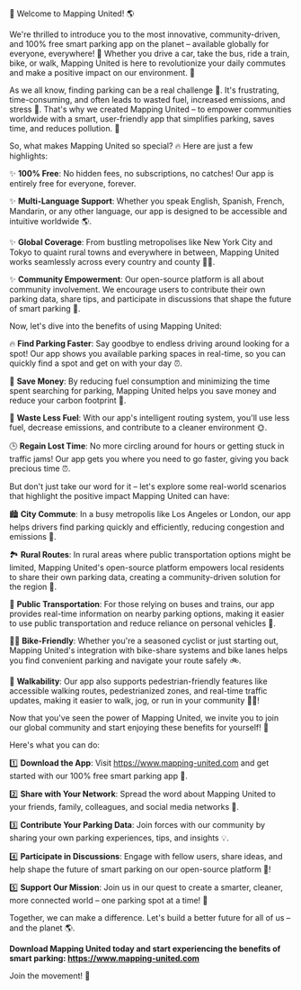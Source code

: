 🎉 Welcome to Mapping United! 🌎

We're thrilled to introduce you to the most innovative, community-driven, and 100% free smart parking app on the planet – available globally for everyone, everywhere! 🌟 Whether you drive a car, take the bus, ride a train, bike, or walk, Mapping United is here to revolutionize your daily commutes and make a positive impact on our environment. 🌱

As we all know, finding parking can be a real challenge 💪. It's frustrating, time-consuming, and often leads to wasted fuel, increased emissions, and stress 🚗. That's why we created Mapping United – to empower communities worldwide with a smart, user-friendly app that simplifies parking, saves time, and reduces pollution. 🌟

So, what makes Mapping United so special? 🔥 Here are just a few highlights:

✨ **100% Free**: No hidden fees, no subscriptions, no catches! Our app is entirely free for everyone, forever.

✨ **Multi-Language Support**: Whether you speak English, Spanish, French, Mandarin, or any other language, our app is designed to be accessible and intuitive worldwide 🌎.

✨ **Global Coverage**: From bustling metropolises like New York City and Tokyo to quaint rural towns and everywhere in between, Mapping United works seamlessly across every country and county 🏃‍♀️.

✨ **Community Empowerment**: Our open-source platform is all about community involvement. We encourage users to contribute their own parking data, share tips, and participate in discussions that shape the future of smart parking 🤝.

Now, let's dive into the benefits of using Mapping United:

🔥 **Find Parking Faster**: Say goodbye to endless driving around looking for a spot! Our app shows you available parking spaces in real-time, so you can quickly find a spot and get on with your day ⏰.

💸 **Save Money**: By reducing fuel consumption and minimizing the time spent searching for parking, Mapping United helps you save money and reduce your carbon footprint 💸.

🌱 **Waste Less Fuel**: With our app's intelligent routing system, you'll use less fuel, decrease emissions, and contribute to a cleaner environment 🌞.

🕒 **Regain Lost Time**: No more circling around for hours or getting stuck in traffic jams! Our app gets you where you need to go faster, giving you back precious time ⏰.

But don't just take our word for it – let's explore some real-world scenarios that highlight the positive impact Mapping United can have:

🏙️ **City Commute**: In a busy metropolis like Los Angeles or London, our app helps drivers find parking quickly and efficiently, reducing congestion and emissions 🌆.

🏞️ **Rural Routes**: In rural areas where public transportation options might be limited, Mapping United's open-source platform empowers local residents to share their own parking data, creating a community-driven solution for the region 🌼.

🚌 **Public Transportation**: For those relying on buses and trains, our app provides real-time information on nearby parking options, making it easier to use public transportation and reduce reliance on personal vehicles 🚌.

🚴‍♂️ **Bike-Friendly**: Whether you're a seasoned cyclist or just starting out, Mapping United's integration with bike-share systems and bike lanes helps you find convenient parking and navigate your route safely 🚲.

💪 **Walkability**: Our app also supports pedestrian-friendly features like accessible walking routes, pedestrianized zones, and real-time traffic updates, making it easier to walk, jog, or run in your community 🏃‍♂️!

Now that you've seen the power of Mapping United, we invite you to join our global community and start enjoying these benefits for yourself! 🔔

Here's what you can do:

1️⃣ **Download the App**: Visit https://www.mapping-united.com and get started with our 100% free smart parking app 📲.

2️⃣ **Share with Your Network**: Spread the word about Mapping United to your friends, family, colleagues, and social media networks 📱.

3️⃣ **Contribute Your Parking Data**: Join forces with our community by sharing your own parking experiences, tips, and insights 💡.

4️⃣ **Participate in Discussions**: Engage with fellow users, share ideas, and help shape the future of smart parking on our open-source platform 🤝!

5️⃣ **Support Our Mission**: Join us in our quest to create a smarter, cleaner, more connected world – one parking spot at a time! 🌟

Together, we can make a difference. Let's build a better future for all of us – and the planet 🌎.

**Download Mapping United today and start experiencing the benefits of smart parking: https://www.mapping-united.com**

Join the movement! 🔔